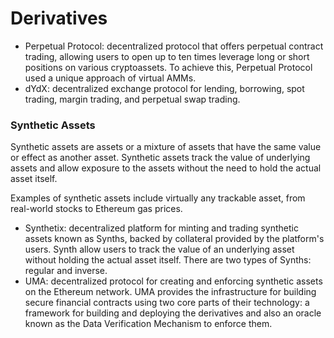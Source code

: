 # Derivatives

* Perpetual Protocol: decentralized protocol that offers perpetual contract trading, allowing users to open up to ten times leverage long or short positions on various cryptoassets. To achieve this, Perpetual Protocol used a unique approach of virtual AMMs.
* dYdX: decentralized exchange protocol for lending, borrowing, spot trading, margin trading, and perpetual swap trading.

### Synthetic Assets

Synthetic assets are assets or a mixture of assets that have the same value or effect as another asset. Synthetic assets track the value of underlying assets and allow exposure to the assets without the need to hold the actual asset itself.

Examples of synthetic assets include virtually any trackable asset, from real-world stocks to Ethereum gas prices.

* Synthetix: decentralized platform for minting and trading synthetic assets known as Synths, backed by collateral provided by the platform's users. Synth allow users to track the value of an underlying asset without holding the actual asset itself. There are two types of Synths: regular and inverse.
* UMA: decentralized protocol for creating and enforcing synthetic assets on the Ethereum network. UMA provides the infrastructure for building secure financial contracts using two core parts of their technology: a framework for building and deploying the derivatives and also an oracle known as the Data Verification Mechanism to enforce them.
